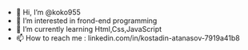 - 👋 Hi, I’m @koko955
- 👀 I’m interested in frond-end programming
- 🌱 I’m currently learning Html,Css,JavaScript
- 📫 How to reach me : linkedin.com/in/kostadin-atanasov-7919a41b8 

<!---
koko955/koko955 is a ✨ special ✨ repository because its `README.md` (this file) appears on your GitHub profile.
You can click the Preview link to take a look at your changes.
--->
